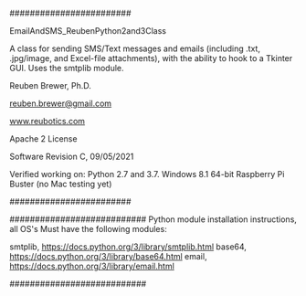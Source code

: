 ########################  

EmailAndSMS_ReubenPython2and3Class

A class for sending SMS/Text messages and emails (including .txt, .jpg/image, and Excel-file attachments), with the ability to hook to a Tkinter GUI. Uses the smtplib module.

Reuben Brewer, Ph.D.

reuben.brewer@gmail.com

www.reubotics.com

Apache 2 License

Software Revision C, 09/05/2021

Verified working on: 
Python 2.7 and 3.7.
Windows 8.1 64-bit
Raspberry Pi Buster 
(no Mac testing yet)

########################  

########################### Python module installation instructions, all OS's
Must have the following modules:

smtplib, https://docs.python.org/3/library/smtplib.html
base64, https://docs.python.org/3/library/base64.html
email, https://docs.python.org/3/library/email.html

###########################
